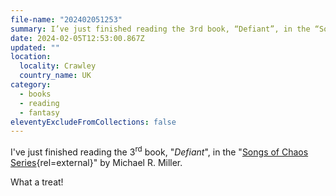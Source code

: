 ```yaml
---
file-name: "202402051253"
summary: I’ve just finished reading the 3rd book, “Defiant”, in the “Songs of Chaos Series” by Michael R. Miller.
date: 2024-02-05T12:53:00.867Z
updated: ""
location:
  locality: Crawley
  country_name: UK
category:
  - books
  - reading
  - fantasy
eleventyExcludeFromCollections: false
---
```


I've just finished reading the 3<sup>rd</sup> book, "*Defiant*", in the "[Songs of Chaos Series](https://www.michaelrmiller.co.uk/books#:~:text=SONGS%20OF%20CHAOS){rel=external}" by Michael R. Miller.

What a treat!
